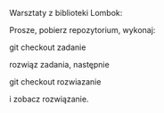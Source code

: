 Warsztaty z biblioteki Lombok:

Prosze, pobierz repozytorium, wykonaj:

git checkout zadanie

rozwiąz zadania, następnie

git checkout rozwiazanie

i zobacz rozwiązanie.